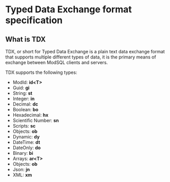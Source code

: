 # Typed Data Exchange format specification

## What is TDX

TDX, or short for Typed Data Exchange is a plain text data exchange format that supports multiple different types of data, it is the primary means of exchange between ModSQL clients and servers.

TDX supports the following types:

- ModId: **id\<T\>**
- Guid: **gi**
- String: **st**
- Integer: **in**
- Decimal: **dc**
- Boolean: **bo**
- Hexadecimal: **hx**
- Scientific Number: **sn**
- Scripts: **sc**
- Objects: **ob**
- Dynamic: **dy**
- DateTime: **dt**
- DateOnly: **do**
- Binary: **bi**
- Arrays: **ar\<T\>**
- Objects: **ob**
- Json: **jn**
- XML: **xm**
